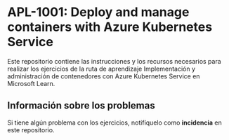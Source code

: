 # APL-1001: Deploy and manage containers with Azure Kubernetes Service

Este repositorio contiene las instrucciones y los recursos necesarios para realizar los ejercicios de la ruta de aprendizaje Implementación y administración de contenedores con Azure Kubernetes Service en Microsoft Learn.
## Información sobre los problemas
Si tiene algún problema con los ejercicios, notifíquelo como **incidencia** en este repositorio.
